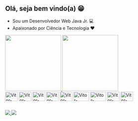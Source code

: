 ## Olá, seja bem vindo(a) 😁

- Sou um Desenvolvedor Web Java Jr. 💻
- Apaixonado por Ciência e Tecnologia ❤

<div>
  <a href="https://github.com/VitorAlex-97">
    <img height="180em" src="https://github-readme-stats.vercel.app/api?username=VitorAlex-97&show_icons=true&theme=vue-dark"/>
    <img height="180em" src="https://github-readme-stats.vercel.app/api/top-langs/?username=VitorAlex-97&show_icons=true&theme=vue-dark&layout=compact"/>
  </a>
</div>
  
<div>
  <img align="center" alt="Vitor-Java" height="30" width="40" src="https://cdn.jsdelivr.net/gh/devicons/devicon/icons/java/java-original-wordmark.svg"/>
  <img align="center" alt="Vitor-Spring" height="30" width="40" src="https://cdn.jsdelivr.net/gh/devicons/devicon/icons/spring/spring-original-wordmark.svg"/>
  <img align="center" alt="Vitor-mySQL" height="30" width="40" src="https://cdn.jsdelivr.net/gh/devicons/devicon/icons/mysql/mysql-original-wordmark.svg"/>
  <img align="center" alt="Vitor-HTML" height="30" width="40" src="https://cdn.jsdelivr.net/gh/devicons/devicon/icons/html5/html5-plain-wordmark.svg"/>
  <img align="center" alt="Vitor-CSS" height="30" width="40" src="https://cdn.jsdelivr.net/gh/devicons/devicon/icons/css3/css3-plain-wordmark.svg"/>
  <img align="center" alt="Vitor-JavaScript" height="30" width="50" src="https://cdn.jsdelivr.net/gh/devicons/devicon/icons/javascript/javascript-plain.svg"/>
  <img align="center" alt="Vitor-Typescript" height="30" width="50" src="https://cdn.jsdelivr.net/gh/devicons/devicon/icons/typescript/typescript-plain.svg"/>
  <img align="center" alt="Vitor-CSS" height="30" width="40" src="https://cdn.jsdelivr.net/gh/devicons/devicon/icons/bootstrap/bootstrap-plain-wordmark.svg"/>
  <img align="center" alt="Vitor-Angula" height="30" width="40" src="https://cdn.jsdelivr.net/gh/devicons/devicon/icons/angularjs/angularjs-plain.svg"/>
</div>

  ##
  
  <div>
    <a href="mailto:vitoralex.dev@gmail.com" target="_blank"> <img src="https://img.shields.io/badge/Gmail-D14836?style=for-the-badge&logo=gmail&logoColor=white"> </a>
    <a href="https://www.linkedin.com/in/vitoralexdev/" target="_blank"> <img src="https://img.shields.io/badge/LinkedIn-0077B5?style=for-the-badge&logo=linkedin&logoColor=white"> </a>
  </div>
  
  


